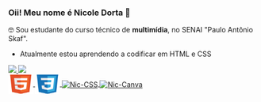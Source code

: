 ### Oii! Meu nome é Nicole Dorta 👋

🤓 Sou estudante do curso técnico de **multimídia**, no SENAI "Paulo Antônio Skaf".
- Atualmente estou aprendendo a codificar em HTML e CSS

<div>
  <a href="https://github.com/nicoledorta">
  <img height="180em" src="https://github-readme-stats.vercel.app/api?username=nicoledorta&show_icons=true&theme=tokyonight">
  <img height="180em" src="https://github-readme-stats.vercel.app/api/top-langs/?username=nicoledorta&layout=compact&langs_count=7&theme=tokyonight"/>
</div>


<div style= "display: inline_block">
  <img align="center" alt="Nic-HTML" height="40" width="50" src="https://raw.githubusercontent.com/devicons/devicon/master/icons/html5/html5-original.svg">
  <img align="center" alt="Nic-CSS" height="40" width="50" src="https://raw.githubusercontent.com/devicons/devicon/master/icons/css3/css3-original.svg">
  <img align="center" alt="Nic-CSS" height="40" width="50" src="https://cdn.jsdelivr.net/gh/devicons/devicon@latest/icons/figma/figma-original.svg">
  <img align="center" alt="Nic-Canva" height="40" width="50" src="https://cdn.jsdelivr.net/gh/devicons/devicon@latest/icons/canva/canva-original.svg">          
</div>
